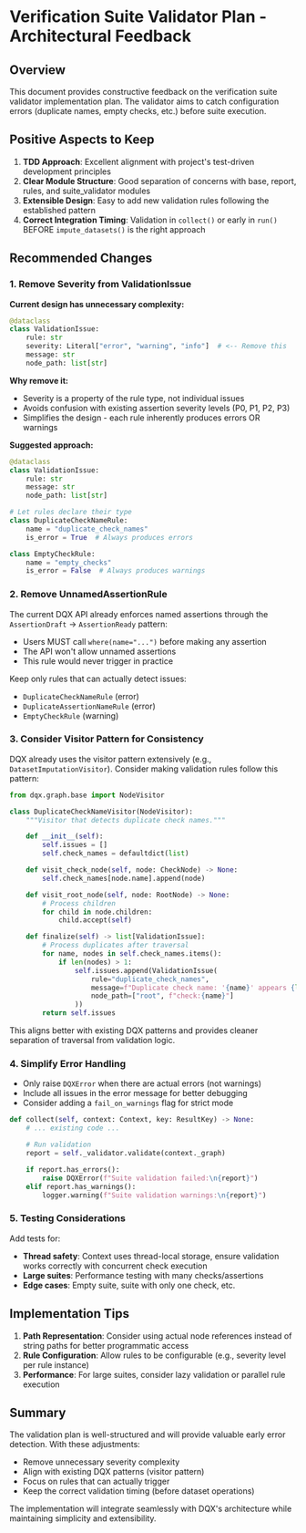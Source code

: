 # Verification Suite Validator Plan - Architectural Feedback

## Overview

This document provides constructive feedback on the verification suite validator implementation plan. The validator aims to catch configuration errors (duplicate names, empty checks, etc.) before suite execution.

## Positive Aspects to Keep

1. **TDD Approach**: Excellent alignment with project's test-driven development principles
2. **Clear Module Structure**: Good separation of concerns with base, report, rules, and suite_validator modules
3. **Extensible Design**: Easy to add new validation rules following the established pattern
4. **Correct Integration Timing**: Validation in `collect()` or early in `run()` BEFORE `impute_datasets()` is the right approach

## Recommended Changes

### 1. Remove Severity from ValidationIssue

**Current design has unnecessary complexity:**
```python
@dataclass
class ValidationIssue:
    rule: str
    severity: Literal["error", "warning", "info"]  # <-- Remove this
    message: str
    node_path: list[str]
```

**Why remove it:**
- Severity is a property of the rule type, not individual issues
- Avoids confusion with existing assertion severity levels (P0, P1, P2, P3)
- Simplifies the design - each rule inherently produces errors OR warnings

**Suggested approach:**
```python
@dataclass
class ValidationIssue:
    rule: str
    message: str
    node_path: list[str]

# Let rules declare their type
class DuplicateCheckNameRule:
    name = "duplicate_check_names"
    is_error = True  # Always produces errors

class EmptyCheckRule:
    name = "empty_checks"
    is_error = False  # Always produces warnings
```

### 2. Remove UnnamedAssertionRule

The current DQX API already enforces named assertions through the `AssertionDraft` -> `AssertionReady` pattern:
- Users MUST call `where(name="...")` before making any assertion
- The API won't allow unnamed assertions
- This rule would never trigger in practice

Keep only rules that can actually detect issues:
- `DuplicateCheckNameRule` (error)
- `DuplicateAssertionNameRule` (error)
- `EmptyCheckRule` (warning)

### 3. Consider Visitor Pattern for Consistency

DQX already uses the visitor pattern extensively (e.g., `DatasetImputationVisitor`). Consider making validation rules follow this pattern:

```python
from dqx.graph.base import NodeVisitor

class DuplicateCheckNameVisitor(NodeVisitor):
    """Visitor that detects duplicate check names."""

    def __init__(self):
        self.issues = []
        self.check_names = defaultdict(list)

    def visit_check_node(self, node: CheckNode) -> None:
        self.check_names[node.name].append(node)

    def visit_root_node(self, node: RootNode) -> None:
        # Process children
        for child in node.children:
            child.accept(self)

    def finalize(self) -> list[ValidationIssue]:
        # Process duplicates after traversal
        for name, nodes in self.check_names.items():
            if len(nodes) > 1:
                self.issues.append(ValidationIssue(
                    rule="duplicate_check_names",
                    message=f"Duplicate check name: '{name}' appears {len(nodes)} times",
                    node_path=["root", f"check:{name}"]
                ))
        return self.issues
```

This aligns better with existing DQX patterns and provides cleaner separation of traversal from validation logic.

### 4. Simplify Error Handling

- Only raise `DQXError` when there are actual errors (not warnings)
- Include all issues in the error message for better debugging
- Consider adding a `fail_on_warnings` flag for strict mode

```python
def collect(self, context: Context, key: ResultKey) -> None:
    # ... existing code ...

    # Run validation
    report = self._validator.validate(context._graph)

    if report.has_errors():
        raise DQXError(f"Suite validation failed:\n{report}")
    elif report.has_warnings():
        logger.warning(f"Suite validation warnings:\n{report}")
```

### 5. Testing Considerations

Add tests for:
- **Thread safety**: Context uses thread-local storage, ensure validation works correctly with concurrent check execution
- **Large suites**: Performance testing with many checks/assertions
- **Edge cases**: Empty suite, suite with only one check, etc.

## Implementation Tips

1. **Path Representation**: Consider using actual node references instead of string paths for better programmatic access
2. **Rule Configuration**: Allow rules to be configurable (e.g., severity level per rule instance)
3. **Performance**: For large suites, consider lazy validation or parallel rule execution

## Summary

The validation plan is well-structured and will provide valuable early error detection. With these adjustments:
- Remove unnecessary severity complexity
- Align with existing DQX patterns (visitor pattern)
- Focus on rules that can actually trigger
- Keep the correct validation timing (before dataset operations)

The implementation will integrate seamlessly with DQX's architecture while maintaining simplicity and extensibility.
